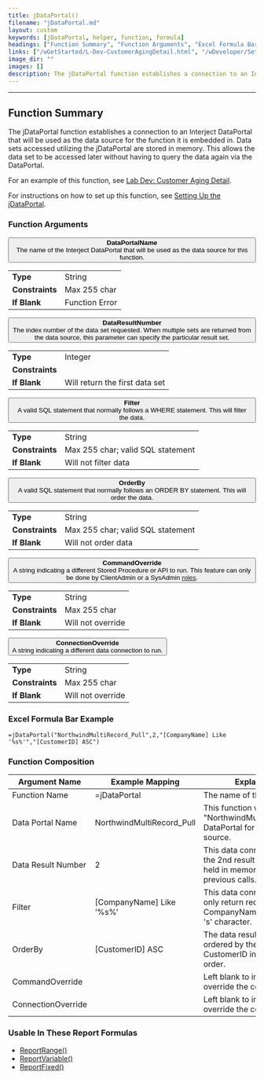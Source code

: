 ```yaml
---
title: jDataPortal()
filename: "jDataPortal.md"
layout: custom
keywords: [jDataPortal, helper, function, formula]
headings: ["Function Summary", "Function Arguments", "Excel Formula Bar Example", "Function Composition", "Usable In These Report Formulas"]
links: ["/wGetStarted/L-Dev-CustomerAgingDetail.html", "/wDeveloper/SetupjDataPortal.html", "/wPortal/INTERJECT-Roles.html", "ReportRange.html", "ReportVariable.html", "ReportFixed.html"]
image_dir: ""
images: []
description: The jDataPortal function establishes a connection to an Interject DataPortal that will be used as the data source for the function it is embedded in.
---
```

* * *

##  Function Summary

The jDataPortal function establishes a connection to an Interject DataPortal that will be used as the data source for the function it is embedded in. Data sets accessed utilizing the jDataPortal are stored in memory. This allows the data set to be accessed later without having to query the data again via the DataPortal.

For an example of this function, see [Lab Dev: Customer Aging Detail](/wGetStarted/L-Dev-CustomerAgingDetail.html).

For instructions on how to set up this function, see [Setting Up the jDataPortal](/wDeveloper/SetupjDataPortal.html).

###  Function Arguments

<button class="collapsible-parameter">**DataPortalName**<br>The name of the Interject DataPortal that will be used as the data source for this function.</button>
<div markdown="1" class="panel-parameter">
<table>
  <tbody>
    <tr>
		<td class="pph"><b>Type</b></td>
		<td>String</td>
    </tr>
    <tr>
		<td class="pph"><b>Constraints</b></td>
		<td>Max 255 char</td>
    </tr>
    <tr>
		<td class="pph"><b>If Blank</b></td>
		<td>Function Error</td>
    </tr>
  </tbody>
</table>
</div>

<button class="collapsible-parameter">**DataResultNumber**<br>The index number of the data set requested. When multiple sets are returned from the data source, this parameter can specify the particular result set.</button>
<div markdown="1" class="panel-parameter">
<table>
  <tbody>
    <tr>
		<td class="pph"><b>Type</b></td>
		<td>Integer</td>
    </tr>
    <tr>
		<td class="pph"><b>Constraints</b></td>
		<td></td>
    </tr>
    <tr>
		<td class="pph"><b>If Blank</b></td>
		<td>Will return the first data set</td>
    </tr>
  </tbody>
</table>
</div>

<button class="collapsible-parameter">**Filter**<br>A valid SQL statement that normally follows a WHERE statement. This will filter the data.</button>
<div markdown="1" class="panel-parameter">
<table>
  <tbody>
    <tr>
		<td class="pph"><b>Type</b></td>
		<td>String</td>
    </tr>
    <tr>
		<td class="pph"><b>Constraints</b></td>
		<td>Max 255 char; valid SQL statement</td>
    </tr>
    <tr>
		<td class="pph"><b>If Blank</b></td>
		<td>Will not filter data</td>
    </tr>
  </tbody>
</table>
</div>

<button class="collapsible-parameter">**OrderBy**<br>A valid SQL statement that normally follows an ORDER BY statement. This will order the data.</button>
<div markdown="1" class="panel-parameter">
<table>
  <tbody>
    <tr>
		<td class="pph"><b>Type</b></td>
		<td>String</td>
    </tr>
    <tr>
		<td class="pph"><b>Constraints</b></td>
		<td>Max 255 char; valid SQL statement</td>
    </tr>
    <tr>
		<td class="pph"><b>If Blank</b></td>
		<td>Will not order data</td>
    </tr>
  </tbody>
</table>
</div>

<button class="collapsible-parameter">**CommandOverride**<br>A string indicating a different Stored Procedure or API to run. This feature can only be done by ClientAdmin or a SysAdmin [roles](/wPortal/INTERJECT-Roles.html).</button>
<div markdown="1" class="panel-parameter">
<table>
  <tbody>
    <tr>
		<td class="pph"><b>Type</b></td>
		<td>String</td>
    </tr>
    <tr>
		<td class="pph"><b>Constraints</b></td>
		<td>Max 255 char</td>
    </tr>
    <tr>
		<td class="pph"><b>If Blank</b></td>
		<td>Will not override</td>
    </tr>
  </tbody>
</table>
</div>

<button class="collapsible-parameter">**ConnectionOverride**<br>A string indicating a different data connection to run.</button>
<div markdown="1" class="panel-parameter">
<table>
  <tbody>
    <tr>
		<td class="pph"><b>Type</b></td>
		<td>String</td>
    </tr>
    <tr>
		<td class="pph"><b>Constraints</b></td>
		<td>Max 255 char</td>
    </tr>
    <tr>
		<td class="pph"><b>If Blank</b></td>
		<td>Will not override</td>
    </tr>
  </tbody>
</table>
</div>

###  Excel Formula Bar Example

```Excel
=jDataPortal("NorthwindMultiRecord_Pull",2,"[CompanyName] Like '%s%'","[CustomerID] ASC")
```

###  Function Composition

| Argument Name  |  Example Mapping  |  Explanation   |  
|------|------|------|
|  Function Name  |  =jDataPortal  |  The name of this function.  |  
|  Data Portal Name  |  NorthwindMultiRecord_Pull  |  This function will use the "NorthwindMultiRecord_Pull" DataPortal for the data source.  |  
|  Data Result Number  |  2  |  This data connection will use the 2nd result set previously held in memory from previous calls.  |  
|  Filter  |  [CompanyName] Like ‘%s%’  |  This data connection will only return records whose CompanyName contains an 's' character.  |  
|  OrderBy  |  [CustomerID] ASC  |  The data result will be ordered by the column CustomerID in ascending order.  |  
|  CommandOverride  |    |  Left blank to indicate to not override the command.  |  
|  ConnectionOverride  |    |  Left blank to indicate to not override the connection.  |  

###  Usable In These Report Formulas

* [ReportRange()](ReportRange.html)
* [ReportVariable()](ReportVariable.html)
* [ReportFixed()](ReportFixed.html)
